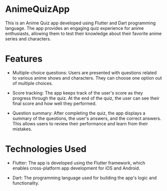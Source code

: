 # AnimeQuizApp
This is an Anime Quiz app developed using Flutter and Dart programming language. The app provides an engaging quiz experience for anime enthusiasts, allowing them to test their knowledge about their favorite anime series and characters.

# Features
- Multiple-choice questions: Users are presented with questions related to various anime shows and characters. They can choose one option out of multiple choices.

- Score tracking: The app keeps track of the user's score as they progress through the quiz. At the end of the quiz, the user can see their final score and how well they performed.

- Question summary: After completing the quiz, the app displays a summary of the questions, the user's answers, and the correct answers. This allows users to review their performance and learn from their mistakes.

# Technologies Used
- Flutter: The app is developed using the Flutter framework, which enables cross-platform app development for iOS and Android.

- Dart: The programming language used for building the app's logic and functionality.
